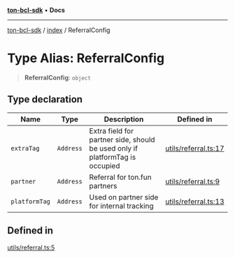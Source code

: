 [**ton-bcl-sdk**](../../README.md) • **Docs**

***

[ton-bcl-sdk](../../README.md) / [index](../README.md) / ReferralConfig

# Type Alias: ReferralConfig

> **ReferralConfig**: `object`

## Type declaration

| Name | Type | Description | Defined in |
| ------ | ------ | ------ | ------ |
| `extraTag` | `Address` | Extra field for partner side, should be used only if platformTag is occupied | [utils/referral.ts:17](https://github.com/ton-fun-tech/ton-bcl-sdk/blob/7a6b80908ebab30efbdc8b1f59fd42fa681bf4aa/src/utils/referral.ts#L17) |
| `partner` | `Address` | Referral for ton.fun partners | [utils/referral.ts:9](https://github.com/ton-fun-tech/ton-bcl-sdk/blob/7a6b80908ebab30efbdc8b1f59fd42fa681bf4aa/src/utils/referral.ts#L9) |
| `platformTag` | `Address` | Used on partner side for internal tracking | [utils/referral.ts:13](https://github.com/ton-fun-tech/ton-bcl-sdk/blob/7a6b80908ebab30efbdc8b1f59fd42fa681bf4aa/src/utils/referral.ts#L13) |

## Defined in

[utils/referral.ts:5](https://github.com/ton-fun-tech/ton-bcl-sdk/blob/7a6b80908ebab30efbdc8b1f59fd42fa681bf4aa/src/utils/referral.ts#L5)
